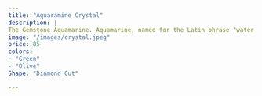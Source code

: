 ```yaml
---
title: "Aquaramine Crystal"
description: |
The Gemstone Aquamarine. Aquamarine, named for the Latin phrase "water of the sea", is the blue to blue-green variety Beryl. ... Aquamarine ranges in color from a faint light blue to blue and bluish-green, with lighter colored stones being the more common type
image: "/images/crystal.jpeg"
price: 85
colors:
- "Green"
- "Olive"
Shape: "Diamond Cut"

---
```

